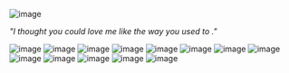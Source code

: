 ![image](https://tenor.com/en-GB/view/jinx-arcane-league-of-legends-arcane-jinx-jinx-arcane-gif-23869766.gif)

*"I thought you could love me like the way you used to ."*

![image](https://supplies.ju.mp/assets/images/gallery09/fc6104f9_original.png?v=6a50b904) ![image](https://y2k.neocities.org/stamps/tumblr_inline_pe6lifzHgx1v11djx_1280.gif) ![image](https://raining-starss.neocities.org/s2%20(7).gif) ![image](https://raining-starss.neocities.org/rainbow%20(4).png) ![image](https://raining-starss.neocities.org/jk%20(1).gif) ![image](https://raining-starss.neocities.org/jk%20(1).png) ![image](https://raining-starss.neocities.org/plugplug%20(3).gif) ![image](https://raining-starss.neocities.org/goodieblink%20(12).png)
![image](https://adriansblinkiecollection.neocities.org/v37.gif) ![image](https://adriansblinkiecollection.neocities.org/v34.gif) ![image](https://adriansblinkiecollection.neocities.org/v39.gif) ![image](https://adriansblinkiecollection.neocities.org/v36.gif) ![image](https://adriansblinkiecollection.neocities.org/v57.gif)
